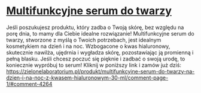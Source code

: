 # [Multifunkcyjne serum do twarzy](https://zielonelaboratorium.pl/produkt/multifunkcyjne-serum-do-twarzy-na-dzien-i-na-noc-z-kwasem-hialuronowym-30-ml/comment-page-1/#comment-4264)

Jeśli poszukujesz produktu, który zadba o Twoją skórę, bez względu na porę dnia, to mamy dla Ciebie idealne rozwiązanie! Multifunkcyjne serum do twarzy, stworzone z myślą o Twoich potrzebach, jest idealnym kosmetykiem na dzień i na noc. Wzbogacone o kwas hialuronowy, skutecznie nawilża, ujędrnia i wygładza skórę, pozostawiając ją promienną i pełną blasku. Jeśli chcesz poczuć się pięknie i zadbać o swoją urodę, to koniecznie wypróbuj to serum! Kliknij w poniższy link i zamów już dziś: https://zielonelaboratorium.pl/produkt/multifunkcyjne-serum-do-twarzy-na-dzien-i-na-noc-z-kwasem-hialuronowym-30-ml/comment-page-1/#comment-4264